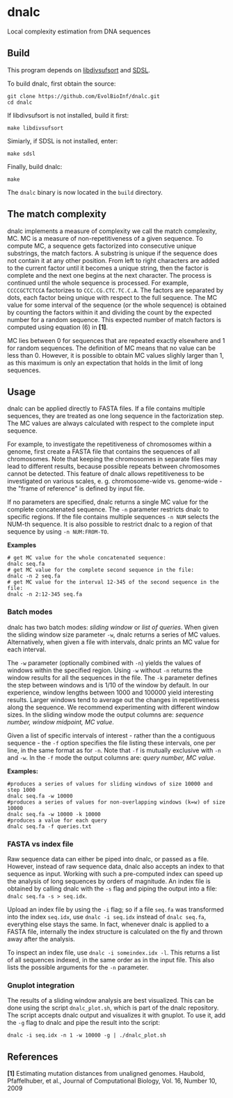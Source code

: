 # dnalc

Local complexity estimation from DNA sequences

## Build

This program depends on [libdivsufsort](https://github.com/y-256/libdivsufsort) and
[SDSL](https://github.com/simongog/sdsl-lite).

To build dnalc, first obtain the source:

```
git clone https://github.com/EvolBioInf/dnalc.git
cd dnalc
```

If libdivsufsort is not installed, build it first:

```
make libdivsufsort
```

Simiarly, if SDSL is not installed, enter:

```
make sdsl
```

Finally, build dnalc:

```
make
```

The `dnalc` binary is now located in the `build` directory.

## The match complexity

dnalc implements a measure of complexity we call the match complexity,
MC. MC is a measure of non-repetitiveness of a given sequence. To
compute MC, a sequence gets factorized into consecutive unique
substrings, the match factors.  A substring is unique if the sequence
does not contain it at any other position. From left to right
characters are added to the current factor until it becomes a unique
string, then the factor is complete and the next one begins at the
next character. The process is continued until the whole sequence is
processed. For example, `CCCCGCTCTCCA` factorizes to
`CCC.CG.CTC.TC.C.A`. The factors are separated by dots, each factor
being unique with respect to the full sequence. The MC value for some
interval of the sequence (or the whole sequence) is obtained by
counting the factors within it and dividing the count by the expected
number for a random sequence. This expected number of match factors is
computed using equation (6) in **[1]**.

MC lies between 0 for sequences that are repeated exactly elsewhere
and 1 for random sequences. The definition of MC means that no value
can be less than 0. However, it is possible to obtain MC values
slighly larger than 1, as this maximum is only an expectation that
holds in the limit of long sequences.

## Usage 

dnalc can be applied directly to FASTA files. If a file contains
multiple sequences, they are treated as one long sequence in the
factorization step.  The MC values are always calculated with respect
to the complete input sequence.

For example, to investigate the repetitiveness of chromosomes within a
genome, first create a FASTA file that contains the sequences of all
chromosomes. Note that keeping the chromosomes in separate files may
lead to different results, because possible repeats between
chromosomes cannot be detected. This feature of dnalc allows
repetitiveness to be investigated on various scales,
e. g. chromosome-wide vs. genome-wide - the "frame of reference" is
defined by input file.

If no parameters are specified, dnalc returns a single MC value for
the complete concatenated sequence. The `-n` parameter restricts dnalc
to specific regions. If the file contains multiple sequences `-n NUM`
selects the NUM-th sequence. It is also possible to restrict dnalc to
a region of that sequence by using `-n NUM:FROM-TO`.

**Examples**

```
# get MC value for the whole concatenated sequence:
dnalc seq.fa
# get MC value for the complete second sequence in the file:
dnalc -n 2 seq.fa
# get MC value for the interval 12-345 of the second sequence in the file:
dnalc -n 2:12-345 seq.fa
```

### Batch modes 
dnalc has two batch modes: *sliding window* or *list of queries*.
When given the sliding window size parameter `-w`, dnalc returns a
series of MC values. Alternatively, when given a file with intervals,
dnalc prints an MC value for each interval.

The `-w` parameter (optionally combined with `-n`) yields the values
of windows within the specified region. Using `-w` without `-n`
returns the window results for all the sequences in the file. The `-k`
parameter defines the step between windows and is 1/10 of the window
by default. In our experience, window lengths between 1000 and 100000
yield interesting results. Larger windows tend to average out the
changes in repetitiveness along the sequence. We recommend
experimenting with different window sizes. In the sliding window mode
the output columns are: *sequence number, window midpoint, MC value*.

Given a list of specific intervals of interest - rather than the a
contiguous sequence - the `-f` option specifies the file listing
these intervals, one per line, in the same format as for
`-n`. Note that `-f` is mutually exclusive with `-n` and `-w`. In the
`-f` mode the output columns are: *query number, MC value*.

**Examples:**

```
#produces a series of values for sliding windows of size 10000 and step 1000
dnalc seq.fa -w 10000
#produces a series of values for non-overlapping windows (k=w) of size 10000
dnalc seq.fa -w 10000 -k 10000
#produces a value for each query
dnalc seq.fa -f queries.txt
```

### FASTA vs index file 
Raw sequence data can either be piped into dnalc, or passed as a
file. However, instead of raw sequence data, dnalc also accepts an
index to that sequence as input. Working with such a pre-computed
index can speed up the analysis of long sequences by orders of
magnitude. An index file is obtained by calling dnalc with the `-s`
flag and piping the output into a file: `dnalc seq.fa -s > seq.idx`.

Upload an index file by using the `-i` flag; so if a file `seq.fa` was
transformed into the index `seq.idx`, use `dnalc -i seq.idx` instead
of `dnalc seq.fa`, everything else stays the same. In fact, whenever
dnalc is applied to a FASTA file, internally the index structure is
calculated on the fly and thrown away after the analysis.

To inspect an index file, use `dnalc -i someindex.idx -l`.  This
returns a list of all sequences indexed, in the same order as in the
input file. This also lists the possible arguments for the `-n`
parameter.

### Gnuplot integration
The results of a sliding window analysis are best visualized. This can
be done using the script `dnalc_plot.sh`, which is part of the dnalc
repository. The script accepts dnalc output and visualizes it with
gnuplot. To use it, add the `-g` flag to dnalc and pipe the result
into the script:

```
dnalc -i seq.idx -n 1 -w 10000 -g | ./dnalc_plot.sh
```

## References
**[1]** Estimating mutation distances from unaligned genomes.
Haubold, Pfaffelhuber, et al., Journal of Computational Biology,
Vol. 16, Number 10, 2009
